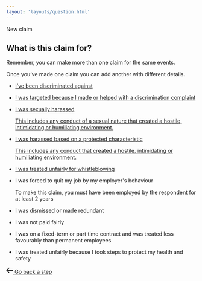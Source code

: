 ```yaml
---
layout: 'layouts/question.html'
---
```


<section class="Card">
<div class="Card-segment">
  <div class="u-fs--1 u-case--upper u-margin-b-e--lg">
    New claim
  </div>
  <h1 class="Card-heading">What is this claim for?</h1>
  <div class="Card-lede">
    <p>
      Remember, you can make more than one claim for the same
      events.
    </p>
    <p>
      Once you’ve made one claim you can add another with different
      details.
    </p>
  </div>
  <ul class="LinkList" role="list">
    <li>
      <a href="{{ '/discrimination/' | url }}" class="LinkBlock">
        <p>I’ve been discriminated against</p>
      </a>
    </li>
    <li>
      <a href="{{ '/discrimination/victimisation/' | url }}" class="LinkBlock">
        <p>
          I was targeted because I made or helped with a
          discrimination complaint
        </p>
      </a>
    </li>
    <li>
      <a
        href="{{ '/discrimination/sexual-harassment/' | url }}"
        class="LinkBlock"
      >
        <p>I was sexually harassed</p>
        <p class="HelpText">
          This includes any conduct of a sexual nature that created
          a hostile, intimidating or humiliating environment.
        </p>
      </a>
    </li>
    <li>
      <a href="{{ '/discrimination/harassment/' | url }}" class="LinkBlock">
        <p>I was harassed based on a protected characteristic</p>
        <p class="HelpText">
          This includes any conduct that created a hostile,
          intimidating or humiliating environment.
        </p>
      </a>
    </li>
    <li>
      <a href="{{ '/whistleblowing/' | url }}" class="LinkBlock">
        <p>I was treated unfairly for whistleblowing</p>
      </a>
    </li>
    <li>
      <a class="LinkBlock">
        <p>
          I was forced to quit my job by my employer's behaviour
        </p>
        <p class="WarningText">
          To make this claim, you must have been employed by the
          respondent for at least 2 years
        </p>
      </a>
    </li>
    <li>
      <a class="LinkBlock">
        <p>I was dismissed or made redundant</p>
      </a>
    </li>
    <li>
      <a class="LinkBlock">
        <p>I was not paid fairly</p>
      </a>
    </li>
    <li>
      <a class="LinkBlock">
        <p>
          I was on a fixed-term or part time contract and was
          treated less favourably than permanent employees
        </p>
      </a>
    </li>
    <li>
      <a class="LinkBlock">
        <p>
          I was treated unfairly because I took steps to protect my
          health and safety
        </p>
      </a>
    </li>
  </ul>
</div>
<div class="Card-segment">
  <div class="ButtonGroup">
    <a href="../" class="Button Button--ghost">
      <svg
        class="Icon"
        fill="none"
        xmlns="http://www.w3.org/2000/svg"
        viewBox="0 0 18 18"
        height="18"
        width="18"
      >
        <path
          d="M17 9H1m0 0 6-6M1 9l6 6"
          stroke="currentColor"
          stroke-linecap="round"
          stroke-linejoin="round"
          stroke-width="2"
        />
      </svg>
      <span class="Button-label"> Go back a step </span>
    </a>
  </div>
</div>
</section>